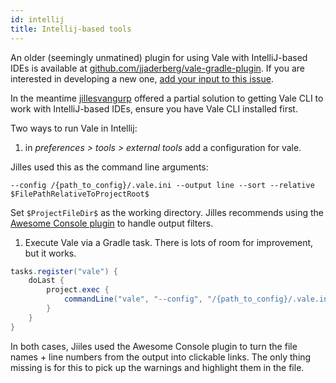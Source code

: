 ```yaml
---
id: intellij
title: Intellij-based tools
---
```


An older (seemingly unmatined) plugin for using Vale with IntelliJ-based IDEs is available at [github.com/jjaderberg/vale-gradle-plugin](https://github.com/jjaderberg/vale-gradle-plugin). If you are interested in developing a new one, [add your input to this issue](https://github.com/errata-ai/vale-server/issues/39).

In the meantime [jillesvangurp](https://github.com/jillesvangurp) offered a partial solution to getting Vale CLI to work with IntelliJ-based IDEs, ensure you have Vale CLI installed first.

Two ways to run Vale in Intellij:

1.  in _preferences > tools > external tools_ add a configuration for vale.

Jilles used this as the command line arguments:

```shell
--config /{path_to_config}/.vale.ini --output line --sort --relative $FilePathRelativeToProjectRoot$
```

Set `$ProjectFileDir$` as the working directory. Jilles recommends using the [Awesome Console plugin](https://plugins.jetbrains.com/plugin/7677-awesome-console) to handle output filters.

1.  Execute Vale via a Gradle task. There is lots of room for improvement, but it works.

```groovy
tasks.register("vale") {
    doLast {
        project.exec {
            commandLine("vale", "--config", "/{path_to_config}/.vale.ini", "--output", "line", "--sort", "--relative", "{file}.md")
        }
    }
}
```

In both cases, Jiiles used the Awesome Console plugin to turn the file names + line numbers from the output into clickable links. The only thing missing is for this to pick up the warnings and highlight them in the file.
